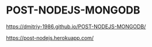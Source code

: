 # POST-NODEJS-MONGODB

https://dmitriy-1986.github.io/POST-NODEJS-MONGODB/

https://post-nodejs.herokuapp.com/
